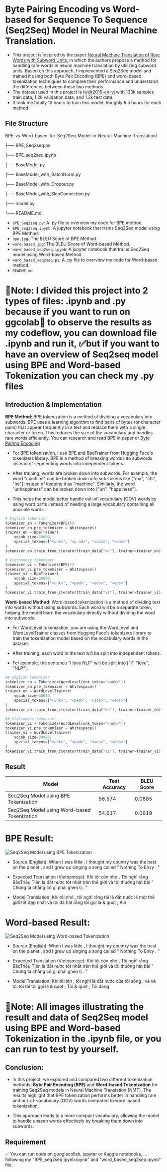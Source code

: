 # Byte Pairing Encoding vs Word-based for Sequence To Sequence (Seq2Seq) Model in Neural Machine Translation.

- This project is inspired by the paper [Neural Machine Translation of Rare Words with Subword Units](https://arxiv.org/abs/1508.07909), in which the authors propose a method for handling rare words in neural machine translation by utilizing subword units. Based on this approach, I implemented a Seq2Seq model and trained it using both Byte Pair Encoding (BPE) and word-based tokenization techniques to compare their performance and understand the differences between these two methods.
- The dataset used in this project is [iwslt2015-en-vi](https://huggingface.co/datasets/thainq107/iwslt2015-en-vi) with 133k samples train data, 1.2k validation data, and 1.2k test data.
- It took me totally 13 hours to train this model. Roughly 6.5 hours for each method

## File Structure

BPE-vs-Word-based-for-Seq2Seq-Model-in-Neural-Machine-Translation/

├── BPE_Seq2seq.py

├── BPE_seq2seq.ipynb

├── BaseModel.py

├── BaseModel_with_BatchNorm.py

├── BaseModel_with_Dropout.py

├── BaseModel_with_SkipConnection.py

├── model.py

└── README.md

- `BPE_Seq2seq.py`:  A .py file to overview my code for BPE method.
- `BPE_seq2seq.ipynb`: A jupyter notebook that trains Seq2Seq model using BPE Method.
- `bpe.jpg`: The BLEU Score of BPE Method.
- `word-based.jpg`: The BLEU Score of Word-based Method.
- `word_based_seq2seq.ipynb`: A jupyter notebook that trains Seq2Seq model using Word-based Method.
- `word_based_seq2seq.py`: A .py file to overview my code for Word-based method.
- `README.md`

# 🔴Note: I divided this project into 2 types of files: .ipynb and .py because if you want to run on ggcolab🚀 to observe the results as my codeflow, you can download file .ipynb and run it, ✅but if you want to have an overview of Seq2seq model using BPE and Word-based Tokenization you can check my .py files

## Introduction & Implementation

**BPE Method**: BPE tokenization is a method of dividing a vocabulary into subwords. BPE uses a learning algorithm to find pairs of bytes (or character pairs) that appear frequently in a text and replace them with a single character or token. This reduces the size of the vocabulary and handles rare words efficiently. You can research and read BPE in paper or [Byte Pairing Encoding](https://www.geeksforgeeks.org/byte-pair-encoding-bpe-in-nlp/)

- For BPE tokenization, I use BPE and BpeTrainer from Hugging Face's tokenizers library. BPE is a method of breaking words into subwords instead of segmenting words into independent tokens.

- After training, words are broken down into subwords. For example, the word "machine" can be broken down into sub-tokens like ["ma", "chi", "ne"] instead of keeping it as "machine". Similarly, the word "unhappiness" can be broken down into ["un", "happiness"].

- This helps the model better handle out-of-vocabulary (OOV) words by using word parts instead of needing a large vocabulary containing all possible words.
  
```python
# English tokenizer
tokenizer_en = Tokenizer(BPE())
tokenizer_en.pre_tokenizer = Whitespace()
trainer_en = BpeTrainer(
    vocab_size=30000,
    special_tokens=["<unk>", "<p ad>", "<sos>", "<eos>"]
)
tokenizer_en.train_from_iterator(train_data["en"], trainer=trainer_en)

# Vietnamese tokenizer
tokenizer_vi = Tokenizer(BPE())
tokenizer_vi.pre_tokenizer = Whitespace()
trainer_vi = BpeTrainer(
    vocab_size=30000,
    special_tokens=["<unk>", "<pad>", "<sos>", "<eos>"]
)
tokenizer_vi.train_from_iterator(train_data["vi"], trainer=trainer_vi)

```

**Word-based Method**: Word-based tokenization is a method of dividing text into words without using subwords. Each word will be a separate token, helping the model learn the vocabulary directly without dividing the word into subwords.

- For WordLevel tokenization, you are using the WordLevel and WordLevelTrainer classes from Hugging Face's tokenizers library to train the tokenization model based on the vocabulary words in the dataset.

- After training, each word in the text will be split into independent tokens.

- For example, the sentence "I love NLP" will be split into ["I", "love", "NLP"].
  
```python
## English tokenizer
tokenizer_en = Tokenizer(WordLevel(unk_token="<unk>"))
tokenizer_en.pre_tokenizer = Whitespace()
trainer_en = WordLevelTrainer(
    vocab_size=30000,
    special_tokens=["<unk>", "<pad>", "<sos>", "<eos>"]
)
tokenizer_en.train_from_iterator(train_data["en"], trainer=trainer_en)

## Vietnamese tokenizer
tokenizer_vi = Tokenizer(WordLevel(unk_token="<unk>"))
tokenizer_vi.pre_tokenizer = Whitespace()
trainer_vi = WordLevelTrainer(
    vocab_size=30000,
    special_tokens=["<unk>", "<pad>", "<sos>", "<eos>"]
)
tokenizer_vi.train_from_iterator(train_data["vi"], trainer=trainer_vi)

```


## Result 

| Model                                        | Test Accuracy |   BLEU Score  |
|----------------------------------------------|---------------|---------------|
| Seq2Seq Model using BPE Tokenization         |    56.574     |     0.0685    |
| Seq2Seq Model using Word-based Tokenization  |    54.617     |     0.0619    |

# BPE Result:
![Seq2Seq Model using BPE Tokenization](bpe.jpg)
- Source (English): When I was little , I thought my country was the best on the planet , and I grew up singing a song called &quot; Nothing To Envy . &quot;
  
- Expected Translation (Vietnamese): Khi tôi còn nhỏ , Tôi nghĩ rằng BắcTriều Tiên là đất nước tốt nhất trên thế giới và tôi thường hát bài &quot; Chúng ta chẳng có gì phải ghen tị . &quot;
  
- Model Translation: Khi tôi nhỏ , tôi nghĩ rằng tôi là đất nước là một thế giới tốt đẹp nhất và tôi đã hát rằng tôi gọi là & quot ; Ain

# Word-based Result:
![Seq2Seq Model using Word-based Tokenization](word-based.jpg)
- Source (English): When I was little , I thought my country was the best on the planet , and I grew up singing a song called &quot; Nothing To Envy . &quot;
  
- Expected Translation (Vietnamese): Khi tôi còn nhỏ , Tôi nghĩ rằng BắcTriều Tiên là đất nước tốt nhất trên thế giới và tôi thường hát bài &quot; Chúng ta chẳng có gì phải ghen tị . &quot;
  
- Model Translation: Khi tôi lớn , tôi nghĩ là đất nước của tôi sống , và và tôi tôi tôi tôi gọi là & quot ; Tôi & quot ; Tôi đang


# 🔴Note: All images illustrating the result and data of Seq2Seq model using BPE and Word-based Tokenization in the .ipynb file, or you can run to test by yourself.

## Conclusion: 

- In this project, we explored and compared two different tokenization methods: **Byte Pair Encoding (BPE)** and **Word-based Tokenization** for training Seq2Seq models in Neural Machine Translation (NMT). The results highlight that BPE tokenization performs better in handling rare and out-of-vocabulary (OOV) words compared to word-based tokenization.

- This approach leads to a more compact vocabulary, allowing the model to handle unseen words effectively by breaking them down into subwords.


## Requirement

✅ You can run code on googlecollab, jupyter or Kaggle notebooks, ... following my "BPE_seq2seq.ipynb.ipynb" and "word_based_seq2seq.ipynb" file.
